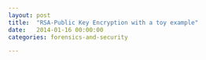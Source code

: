 ```yaml
---
layout: post
title:  "RSA-Public Key Encryption with a toy example"
date:   2014-01-16 00:00:00
categories: forensics-and-security 

---
```


